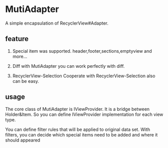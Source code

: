 # MutiAdapter
A simple encapsulation of RecyclerView#Adapter.

## feature
1. Special item was supported.
  header,footer,sections,emptyview and more...
   
2. Diff
  with MutiAdapter you can work perfectly with diff.
  
3. RecyclerView-Selection
  Cooperate with RecyclerView-Selection also can be easy.

## usage

The core class of MutiAdapter is IViewProvider. 
It is a bridge between Holder&Item. So you can define IViewProvider implementation for each view type.

You can define filter rules that will be applied to original data set.
With filters, you can decide which special items need to be added and where it should appeared

